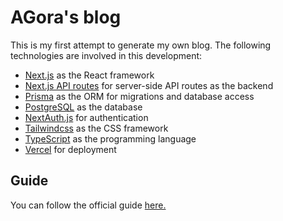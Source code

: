# AGora's blog

This is my first attempt to generate my own blog. The following technologies are involved in this development:

- [Next.js](https://nextjs.org/) as the React framework
- [Next.js API routes](https://nextjs.org/docs/api-routes/introduction) for server-side API routes as the backend
- [Prisma](https://www.prisma.io/) as the ORM for migrations and database access
- [PostgreSQL](https://www.postgresql.org/) as the database
- [NextAuth.js](https://next-auth.js.org/) for authentication
- [Tailwindcss](https://tailwindcss.com/) as the CSS framework
- [TypeScript](https://www.typescriptlang.org/) as the programming language
- [Vercel](https://vercel.com/) for deployment

## Guide

You can follow the official guide [here.](https://vercel.com/guides/nextjs-prisma-postgres)
